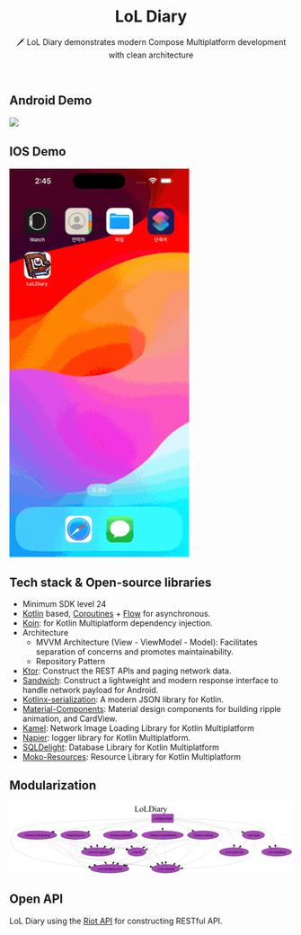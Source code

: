 <h1 align="center">LoL Diary</h1>

<p align="center">  
🗡️ LoL Diary demonstrates modern Compose Multiplatform development with clean architecture
</p>
</br>

## Android Demo
<img src="/preview/android_demo.gif" width="320"/>

## IOS Demo
<img src="/preview/ios_demo.gif" width="320"/>

## Tech stack & Open-source libraries
- Minimum SDK level 24
- [Kotlin](https://kotlinlang.org/) based, [Coroutines](https://github.com/Kotlin/kotlinx.coroutines) + [Flow](https://kotlin.github.io/kotlinx.coroutines/kotlinx-coroutines-core/kotlinx.coroutines.flow/) for asynchronous.
- [Koin](https://github.com/InsertKoinIO/koin): for Kotlin Multiplatform dependency injection.
- Architecture
  - MVVM Architecture (View - ViewModel - Model): Facilitates separation of concerns and promotes maintainability.
  - Repository Pattern
- [Ktor](https://github.com/ktorio/ktor): Construct the REST APIs and paging network data.
- [Sandwich](https://github.com/skydoves/Sandwich): Construct a lightweight and modern response interface to handle network payload for Android.
- [Kotlinx-serialization](https://github.com/Kotlin/kotlinx.serialization): A modern JSON library for Kotlin.
- [Material-Components](https://github.com/material-components/material-components-android): Material design components for building ripple animation, and CardView.
- [Kamel](https://github.com/Kamel-Media/Kamel): Network Image Loading Library for Kotlin Multiplatform
- [Napier](https://github.com/AAkira/Napier): logger library for Kotlin Multiplatform.
- [SQLDelight](https://github.com/cashapp/sqldelight): Database Library for Kotlin Multiplatform
- [Moko-Resources](https://github.com/icerockdev/moko-resources): Resource Library for Kotlin Multiplatform

## Modularization

![architecture](/preview/dependency_graph.png)

## Open API

LoL Diary using the [Riot API](https://developer.riotgames.com/) for constructing RESTful API.<br>
